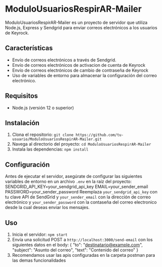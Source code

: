 # ModuloUsuariosRespirAR-Mailer

ModuloUsuariosRespirAR-Mailer es un proyecto de servidor que utiliza Node.js, Express y Sendgrid para enviar correos electrónicos a los usuarios de Keyrock.

## Características

- Envío de correos electrónicos a través de Sendgrid.
- Envío de correos electrónicos de activacion de cuenta de Keyrock
- Envío de correos electrónicos de cambio de contraseña de Keyrock
- Uso de variables de entorno para almacenar la configuración del correo electrónico.

## Requisitos

- Node.js (versión 12 o superior)

## Instalación

1. Clona el repositorio: `git clone https://github.com/tu-usuario/ModuloUsuariosRespirAR-Mailer.git`
2. Navega al directorio del proyecto: `cd ModuloUsuariosRespirAR-Mailer`
3. Instala las dependencias: `npm install`

## Configuración

Antes de ejecutar el servidor, asegúrate de configurar las siguientes variables de entorno en un archivo `.env` en la raíz del proyecto:
SENDGRID_API_KEY=your_sendgrid_api_key
EMAIL=your_sender_email
PASSWORD=your_sender_password
Reemplaza `your_sendgrid_api_key` con tu clave API de SendGrid y `your_sender_email` con la dirección de correo electrónico y `your_sender_password` con la contaseña del correo electronico desde la cual deseas enviar los mensajes.

## Uso

1. Inicia el servidor: `npm start`
2. Envía una solicitud POST a `http://localhost:3000/send-email` con los siguientes datos en el body:
   {
   "to": "destinatario@example.com",
   "subject": "Asunto del correo",
   "text": "Contenido del correo"
   }
3. Recomendamos usar las apis configuradas en la carpeta postman para las demas funcionalidades

